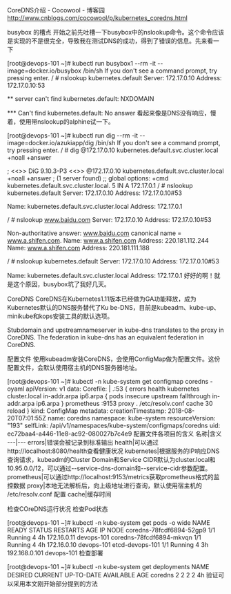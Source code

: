 CoreDNS介绍 - Cocowool - 博客园 http://www.cnblogs.com/cocowool/p/kubernetes_coredns.html

busybox 的槽点
开始之前先吐槽一下busybox中的nslookup命令。这个命令应该是实现的不是很完全，导致我在测试DNS的成功，得到了错误的信息。先来看一下

[root@devops-101 ~]# kubectl run busybox1 --rm -it --image=docker.io/busybox /bin/sh
If you don't see a command prompt, try pressing enter.
/ # nslookup kubernetes.default
Server:     172.17.0.10
Address:    172.17.0.10:53

** server can't find kubernetes.default: NXDOMAIN

*** Can't find kubernetes.default: No answer
看起来像是DNS没有响应，慢着，使用带nslookup的alphine试一下。

[root@devops-101 ~]# kubectl run dig --rm -it --image=docker.io/azukiapp/dig /bin/sh
If you don't see a command prompt, try pressing enter.
/ # dig @172.17.0.10 kubernetes.default.svc.cluster.local +noall +answer

; <<>> DiG 9.10.3-P3 <<>> @172.17.0.10 kubernetes.default.svc.cluster.local +noall +answer
; (1 server found)
;; global options: +cmd
kubernetes.default.svc.cluster.local. 5 IN A    172.17.0.1
/ # nslookup kubernetes.default
Server:     172.17.0.10
Address:    172.17.0.10#53

Name:   kubernetes.default.svc.cluster.local
Address: 172.17.0.1

/ # nslookup www.baidu.com
Server:     172.17.0.10
Address:    172.17.0.10#53

Non-authoritative answer:
www.baidu.com   canonical name = www.a.shifen.com.
Name:   www.a.shifen.com
Address: 220.181.112.244
Name:   www.a.shifen.com
Address: 220.181.111.188

/ # nslookup kubernetes.default
Server:     172.17.0.10
Address:    172.17.0.10#53

Name:   kubernetes.default.svc.cluster.local
Address: 172.17.0.1
好好的啊！就是这个原因，busybox坑了我好几天。

CoreDNS
CoreDNS在Kubernetes1.11版本已经做为GA功能释放，成为Kubernetes默认的DNS服务替代了Ku be-DNS，目前是kubeadm、kube-up、minikube和kops安装工具的默认选项。

Stubdomain and upstreamnameserver in kube-dns translates to the proxy in CoreDNS. The federation in kube-dns has an equivalent federation in CoreDNS.

配置文件
使用kubeadm安装CoreDNS，会使用ConfigMap做为配置文件。这份配置文件，会默认使用宿主机的DNS服务器地址。

[root@devops-101 ~]# kubectl -n kube-system get configmap coredns -oyaml
apiVersion: v1
data:
  Corefile: |
    .:53 {
        errors
        health
        kubernetes cluster.local in-addr.arpa ip6.arpa {
           pods insecure
           upstream
           fallthrough in-addr.arpa ip6.arpa
        }
        prometheus :9153
        proxy . /etc/resolv.conf
        cache 30
        reload
    }
kind: ConfigMap
metadata:
  creationTimestamp: 2018-08-20T07:01:55Z
  name: coredns
  namespace: kube-system
  resourceVersion: "193"
  selfLink: /api/v1/namespaces/kube-system/configmaps/coredns
  uid: ec72baa4-a446-11e8-ac92-080027b7c4e9
配置文件各项目的含义
名称|含义
---|---
errors|错误会被记录到标准输出
health|可以通过http://localhost:8080/health查看健康状况
kubernetes|根据服务的IP响应DNS查询请求，kubeadm的Cluster Domain和Service CIDR默认为cluster.local和10.95.0.0/12，可以通过--service-dns-domain和--service-cidr参数配置。
prometheus|可以通过http://localhost:9153/metrics获取prometheus格式的监控数据
proxy|本地无法解析后，向上级地址进行查询，默认使用宿主机的 /etc/resolv.conf 配置
cache|缓存时间

检查COreDNS运行状况
检查Pod状态

[root@devops-101 ~]# kubectl -n kube-system get pods -o wide
NAME                                 READY     STATUS    RESTARTS   AGE       IP              NODE
coredns-78fcdf6894-52gp9             1/1       Running   4          4h        172.16.0.11     devops-101
coredns-78fcdf6894-mkvqn             1/1       Running   4          4h        172.16.0.10     devops-101
etcd-devops-101                      1/1       Running   4          3h        192.168.0.101   devops-101
检查部署

[root@devops-101 ~]# kubectl -n kube-system get deployments
NAME      DESIRED   CURRENT   UP-TO-DATE   AVAILABLE   AGE
coredns   2         2         2            2           4h
验证可以采用本文刚开始部分提到的方法